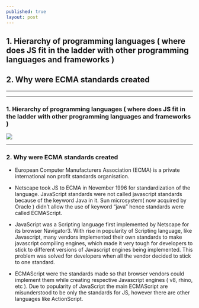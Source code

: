 ```yaml
---
published: true
layout: post
---
```

## 1. Hierarchy of programming languages ( where does JS fit in the ladder with other programming languages and frameworks ) 

## 2. Why were ECMA standards created


---
---



### 1. Hierarchy of programming languages ( where does JS fit in the ladder with other programming languages and frameworks )

![](https://drive.google.com/uc?export=view&id=0B8kNn6zsgGEtNENESUFxV1M3b0k)


---

### 2. Why were ECMA standards created


- European Computer Manufacturers Association (ECMA) is a private international non profit standards organisation. 

- Netscape took JS to ECMA in November 1996 for standardization of the language. 
JavaScript standards were not called javascript standards because of the keyword Java in it. Sun microsystem( now acquired by Oracle ) didn’t allow the use of keyword “java” hence standards were called ECMAScript. 

- JavaScript was a Scripting language first implemented by Netscape for its browser Navigator3. 
With rise in popularity of Scripting language, like Javascript, many vendors implemented their own standards to make javascript compiling engines, which made it very tough for developers to stick to different versions of Javascript engines being implemented. This problem was solved for developers when all the vendor decided to stick to one standard. 

- ECMAScript were the standards made so that browser vendors could implement them while creating respective Javascript engines ( v8, rhino, etc ). Due to popularity of JavaScript the main ECMAScript are misunderstood to be only the standards for JS, however there are other languages like ActionScript.

